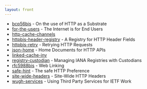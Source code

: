 ```yaml
---
layout: front
---
```


* [bcp56bis](bcp56bis) - On the use of HTTP as a Substrate 
* [for-the-users](for-the-users) - The Internet is for End Users 
* [http-cache-channels](http-cache-channels)  
* [httpbis-header-registry](httpbis-header-registry) - A Registry for HTTP Header Fields 
* [httpbis-retry](httpbis-retry) - Retrying HTTP Requests 
* [json-home](json-home) - Home Documents for HTTP APIs 
* [linked-cache-inv](linked-cache-inv)  
* [registry-custodian](registry-custodian) - Managing IANA Registries with Custodians 
* [rfc5988bis](rfc5988bis) - Web Linking 
* [safe-hint](safe-hint) - The safe HTTP Preference 
* [site-wide-headers](site-wide-headers) - Site-Wide HTTP Headers 
* [wugh-services](wugh-services) - Using Third Party Services for IETF Work
